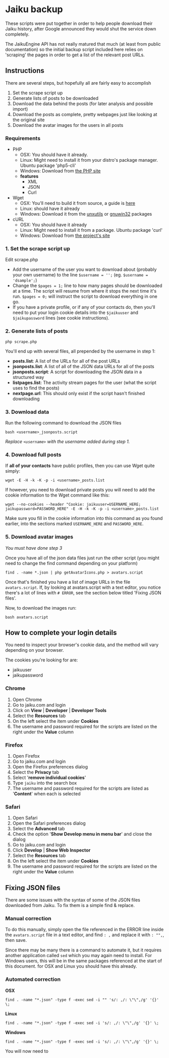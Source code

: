 # Jaiku backup

These scripts were put together in order to help people download their Jaiku history, after Google announced they would shut the service down completely.

The JaikuEngine API has not really matured that much (at least from public documentation) so the initial backup script included here relies on 'scraping' the pages in order to get a list of the relevant post URLs.

## Instructions

There are several steps, but hopefully all are fairly easy to accomplish

1. Set the scrape script up
2. Generate lists of posts to be downloaded
3. Download the data behind the posts (for later analysis and possible import)
4. Download the posts as complete, pretty webpages just like looking at the original site
5. Download the avatar images for the users in all posts

### Requirements

* PHP
   * OSX: You should have it already.
   * Linux: Might need to install it from your distro's package manager. Ubuntu package 'php5-cli'
   * Windows: Download from [the PHP site](http://windows.php.net/)
   * **features**
      * XML
      * JSON
      * Curl
* Wget
   * OSX: You'll need to build it from source, a guide is [here](http://www.renownedmedia.com/blog/install-wget-on-os-x-lion/)
   * Linux: should have it already
   * Windows: Download it from the [unxutils](unxutils.sf.net) or [gnuwin32](http://gnuwin32.sourceforge.net/packages/wget.htm) packages
* cURL
   * OSX: You should have it already
   * Linux: Might need to install it from a package. Ubuntu package 'curl'
   * Windows: Download from [the project's site](http://curl.haxx.se/download.html)

### 1. Set the scrape script up

Edit scrape.php

* Add the username of the user you want to download about (probably your own username) to the line `$username = '';` (eg. `$username = 'dsample';`)
* Change the `$pages = 1;` line to how many pages should be downloaded at a time. The script will resume from where it stops the next time it's run. `$pages = 0;` will instruct the script to download everything in one go.
* If you have a private profile, or if any of your contacts do, then you'll need to put your login cookie details into the `$jaikuuser` and `$jaikupassword` lines (see cookie instructions).

### 2. Generate lists of posts

`php scrape.php`

You'll end up with several files, all prepended by the username in step 1:

* **posts.list**: A list of the URLs for all of the post URLs
* **jsonposts.list**: A list of all of the JSON data URLs for all of the posts
* **jsonposts.script**: A script for downloading the JSON data in a structured way
* **listpages.list**: The activity stream pages for the user (what the script uses to find the posts)
* **nextpage.url**: This should only exist if the script hasn't finished downloading

### 3. Download data

Run the following command to download the JSON files

`bash <username>_jsonposts.script`

_Replace `<username>` with the username added during step 1._

### 4. Download full posts

If __all of your contacts__ have public profiles, then you can use Wget quite simply:

`wget -E -H -k -K -p -i <username>_posts.list`

If however, you need to download private posts you will need to add the cookie information to the Wget command like this:

`wget --no-cookies --header "Cookie: jaikuuser=USERNAME_HERE; jaikupassword=PASSWORD_HERE" -E -H -k -K -p -i <username>_posts.list`

Make sure you fill in the cookie information into this command as you found earlier, into the sections marked `USERNAME_HERE` and `PASSWORD_HERE`.


### 5. Download avatar images

*You must have done step 3*

Once you have all of the json data files just run the other script (you might need to change the find command depending on your platform)

`find . -name *.json | php getAvatarIcons.php > avatars.script`

Once that's finished you have a list of image URLs in the file `avatars.script`. If, by looking at avatars.script with a text editor, you notice there's a lot of lines with `# ERROR`, see the section below titled 'Fixing JSON files'. 

Now, to download the images run:

`bash avatars.script`

## How to complete your login details

You need to inspect your browser's cookie data, and the method will vary depending on your browser.

The cookies you're looking for are:

* jaikuuser
* jaikupassword

### Chrome

1. Open Chrome
2. Go to jaiku.com and login
3. Click on __View__ | __Developer__ | __Developer Tools__
4. Select the __Resources__ tab
5. On the left select the item under __Cookies__
6. The username and password required for the scripts are listed on the right under the __Value__ column

### Firefox

1. Open Firefox
2. Go to jaiku.com and login
3. Open the Firefox preferences dialog
4. Select the __Privacy__ tab
5. Select '__remove individual cookies__'
6. Type `jaiku` into the search box
7. The username and password required for the scripts are listed as '__Content__' when each is selected

### Safari

1. Open Safari
2. Open the Safari preferences dialog
3. Select the __Advanced__ tab
4. Check the option '__Show Develop menu in menu bar__' and close the dialog
5. Go to jaiku.com and login
6. Click __Develop__ | __Show Web Inspector__
7. Select the __Resources__ tab
8. On the left select the item under __Cookies__
9. The username and password required for the scripts are listed on the right under the __Value__ column

## Fixing JSON files

There are some issues with the syntax of some of the JSON files downloaded from Jaiku. To fix them is a simple find & replace.

### Manual correction

To do this manually, simply open the file referenced in the ERROR line inside the `avatars.script` file in a text editor, and find `: ,` and replace it with `: "",`, then save.

Since there may be many there is a command to automate it, but it requires another application called `sed` which you may again need to install. For Windows users, this will be in the same packages referenced at the start of this document. for OSX and Linux you should have this already.

### Automated correction

__OSX__

`find . -name "*.json" -type f -exec sed -i "" 's/: ,/: \"\",/g' '{}' \;`

__Linux__

`find . -name "*.json" -type f -exec sed -i 's/: ,/: \"\",/g' '{}' \;`

__Windows__

`find . -name "*.json" -type f -exec sed -i 's/: ,/: \"\",/g' '{}' \;`

You will now need to 